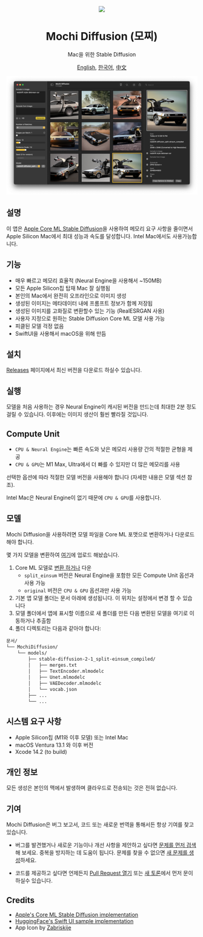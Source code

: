 <p align="center">
<img height="256" src="https://github.com/godly-devotion/MochiDiffusion/raw/main/Mochi Diffusion/Resources/Assets.xcassets/AppIcon.appiconset/AppIcon.png" />
</p>

<h1 align="center">Mochi Diffusion (모찌)</h1>

<p align="center">Mac을 위한 Stable Diffusion</p>

<p align="center">
<a href="https://github.com/godly-devotion/MochiDiffusion/blob/main/README.md">English</a>,
<a href="https://github.com/godly-devotion/MochiDiffusion/blob/main/README.ko.md">한국어</a>,
<a href="https://github.com/godly-devotion/MochiDiffusion/blob/main/README.zh-Hans.md">中文</a>
</p>

![Screenshot](.github/images/screenshot.png)

## 설명

이 앱은 [Apple Core ML Stable Diffusion](https://github.com/apple/ml-stable-diffusion)을 사용하여 메모리 요구 사항을 줄이면서 Apple Silicon Mac에서 최대 성능과 속도를 달성합니다. Intel Mac에서도 사용가능합니다.

## 기능

- 매우 빠르고 메모리 효율적 (Neural Engine을 사용해서 ~150MB)
- 모든 Apple Silicon칩 탑재 Mac 잘 실행됨
- 본인의 Mac에서 완전히 오프라인으로 이미지 생성
- 생성된 이미지는 메타데이터 내에 프롬프트 정보가 함께 저장됩
- 생성된 이미지를 고화질로 변환할수 있는 기능 (RealESRGAN 사용)
- 사용자 지정으로 원하는 Stable Diffusion Core ML 모델 사용 가능
- 피클된 모델 걱정 없음
- SwiftUI을 사용해서 macOS을 위해 만듬

## 설치

[Releases](https://github.com/godly-devotion/MochiDiffusion/releases) 페이지에서 최신 버전을 다운로드 하실수 있습니다.

## 실행

모델을 처음 사용하는 경우 Neural Engine이 캐시된 버전을 만드는데 최대한 2분 정도 걸릴 수 있습니다. 이후에는 이미지 생산이 훨씬 빨라질 것입니다.

## Compute Unit

- `CPU & Neural Engine`는 빠른 속도와 낮은 메모리 사용량 간의 적절한 균형을 제공
- `CPU & GPU`는 M1 Max, Ultra에서 더 빠를 수 있지만 더 많은 메모리를 사용

선택한 옵션에 따라 적절한 모델 버전을 사용해야 합니다 (자세한 내용은 모델 섹션 참조).

Intel Mac은 Neural Engine이 없기 때문에 `CPU & GPU`를 사용합니다.

## 모델

Mochi Diffusion을 사용하려면 모델 파일을 Core ML 포맷으로 변환하거나 다운로드해야 합니다.

몇 가지 모델을 변환하여 [여기](https://huggingface.co/godly-devotion)에 업로드 해놨습니다.

1. Core ML 모델로 [변환 하거나](https://github.com/apple/ml-stable-diffusion#-converting-models-to-core-ml) 다운
    - `split_einsum` 버전은 Neural Engine을 포함한 모든 Compute Unit 옵션과 사용 가능
    - `original` 버전은 `CPU & GPU` 옵션과만 사용 가능
2. 기본 앱 모델 폴더는 문서 아래에 생성됩니다. 이 위치는 설정에서 변경 할 수 있습니다
3. 모델 폴더에서 앱에 표시할 이름으로 새 폴더를 만든 다음 변환된 모델을 여기로 이동하거나 추출함
4. 폴더 디렉토리는 다음과 같아야 합니다:
```
문서/
└── MochiDiffusion/
    └── models/
        ├── stable-diffusion-2-1_split-einsum_compiled/
        │   ├── merges.txt
        │   ├── TextEncoder.mlmodelc
        │   ├── Unet.mlmodelc
        │   ├── VAEDecoder.mlmodelc
        │   └── vocab.json
        ├── ...
        └── ...
```

## 시스템 요구 사항

- Apple Silicon칩 (M1와 이후 모델) 또는 Intel Mac
- macOS Ventura 13.1 와 이후 버전
- Xcode 14.2 (to build)

## 개인 정보

모든 생성은 본인의 맥에서 발생하며 클라우드로 전송되는 것은 전혀 없습니다.

## 기여

Mochi Diffusion은 버그 보고서, 코드 또는 새로운 번역을 통해서든 항상 기여를 찾고 있습니다.

- 버그를 발견했거나 새로운 기능이나 개선 사항을 제안하고 싶다면 [문제를 먼저 검색](https://github.com/godly-devotion/MochiDiffusion/issues)해 보세요. 중복을 방지하는 데 도움이 됩니다. 문제를 찾을 수 없으면 [새 문제를 생성](https://github.com/godly-devotion/MochiDiffusion/issues/new/choose)하세요.

- 코드를 제공하고 싶다면 언제든지 [Pull Request 열기](https://github.com/godly-devotion/MochiDiffusion/pulls) 또는 [새 토론](https://github.com/godly-devotion/MochiDiffusion/discussions)에서 먼저 문이 하실수 있습니다.

## Credits

- [Apple's Core ML Stable Diffusion implementation](https://github.com/apple/ml-stable-diffusion)
- [HuggingFace's Swift UI sample implementation](https://github.com/huggingface/swift-coreml-diffusers)
- App Icon by [Zabriskije](https://github.com/Zabriskije)
